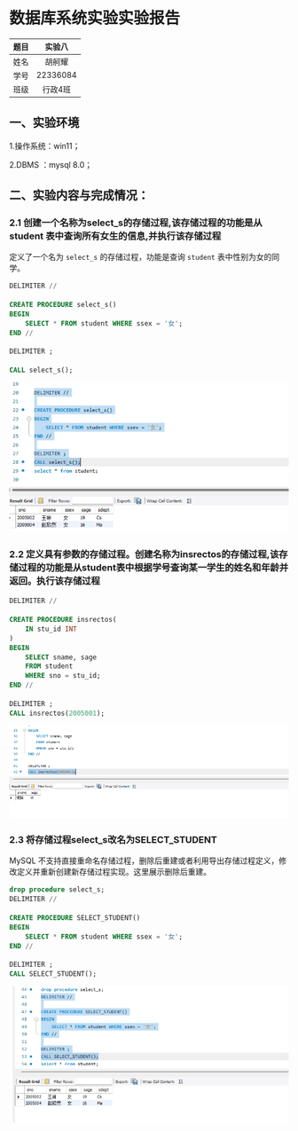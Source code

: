 # 数据库系统实验实验报告

| 题目 |  实验八  |
| ---- | :------: |
| 姓名 |  胡舸耀  |
| 学号 | 22336084 |
| 班级 | 行政4班 |

## 一、实验环境

1.操作系统：win11；

2.DBMS ：mysql 8.0；

## 二、实验内容与完成情况：

### 2.1 创建一个名称为select_s的存储过程,该存储过程的功能是从 student 表中查询所有女生的信息,并执行该存储过程

定义了一个名为 `select_s` 的存储过程，功能是查询 `student` 表中性别为女的同学。

```sql
DELIMITER //

CREATE PROCEDURE select_s()
BEGIN
    SELECT * FROM student WHERE ssex = '女';
END //

DELIMITER ;

CALL select_s();
```

![1730034146549](image/实验8/1730034146549.png)

### 2.2 定义具有参数的存储过程。创建名称为insrectos的存储过程,该存储过程的功能是从student表中根据学号查询某一学生的姓名和年龄并返回。执行该存储过程

```sql
DELIMITER //

CREATE PROCEDURE insrectos(
    IN stu_id INT
)
BEGIN
    SELECT sname, sage 
    FROM student 
    WHERE sno = stu_id;
END //

DELIMITER ;
CALL insrectos(2005001);
```

![1730034879266](image/实验8/1730034879266.png)

### 2.3 将存储过程select_s改名为SELECT_STUDENT

MySQL 不支持直接重命名存储过程，删除后重建或者利用导出存储过程定义，修改定义并重新创建新存储过程实现。这里展示删除后重建。

```sql
drop procedure select_s;
DELIMITER //

CREATE PROCEDURE SELECT_STUDENT()
BEGIN
    SELECT * FROM student WHERE ssex = '女';
END //

DELIMITER ;
CALL SELECT_STUDENT();
```

![1730035988181](image/实验8/1730035988181.png)
